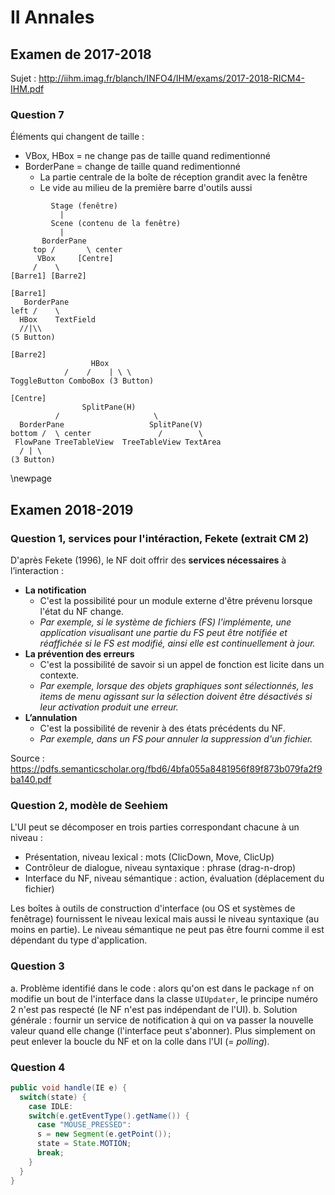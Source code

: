 # II Annales

## Examen de 2017-2018

Sujet : <http://iihm.imag.fr/blanch/INFO4/IHM/exams/2017-2018-RICM4-IHM.pdf>

### Question 7

Éléments qui changent de taille :

- VBox, HBox = ne change pas de taille quand redimentionné
- BorderPane = change de taille quand redimentionné
  - La partie centrale de la boîte de réception grandit avec la fenêtre
  - Le vide au milieu de la première barre d'outils aussi

```text
         Stage (fenêtre)
           |
         Scene (contenu de la fenêtre)
           |
       BorderPane
     top /       \ center
      VBox     [Centre]
     /    \
[Barre1] [Barre2]

[Barre1]
   BorderPane
left /    \
  HBox    TextField
  //|\\
(5 Button)

[Barre2]
                  HBox
            /    /    | \ \
ToggleButton ComboBox (3 Button)

[Centre]
                SplitPane(H)
          /                     \
  BorderPane                   SplitPane(V)
bottom /  \ center               /        \
 FlowPane TreeTableView  TreeTableView TextArea
  / | \
(3 Button)
```

\newpage

## Examen 2018-2019

### Question 1, services pour l'intéraction, Fekete (extrait CM 2)

D'après Fekete (1996), le NF doit offrir des **services nécessaires** à l’interaction :

- **La notification**
  - C'est la possibilité pour un module externe d'être prévenu lorsque l'état du NF change.
  - *Par exemple, si le système de fichiers (FS) l'implémente, une application visualisant une partie du FS peut être notifiée et réaffichée si le FS est modifié, ainsi elle est continuellement à jour.*
- **La prévention des erreurs**
  - C'est la possibilité de savoir si un appel de fonction est licite dans un contexte.
  - *Par exemple, lorsque des objets graphiques sont sélectionnés, les items de menu agissant sur la sélection doivent être désactivés si leur activation produit une erreur.*
- **L’annulation**
  - C'est la possibilité de revenir à des états précédents du NF.
  - *Par exemple, dans un FS pour annuler la suppression d'un fichier.*

Source : <https://pdfs.semanticscholar.org/fbd6/4bfa055a8481956f89f873b079fa2f9ba140.pdf>

### Question 2, modèle de Seehiem

L'UI peut se décomposer en trois parties correspondant chacune à un niveau :

- Présentation, niveau lexical : mots (ClicDown, Move, ClicUp)
- Contrôleur de dialogue, niveau syntaxique : phrase (drag-n-drop)
- Interface du NF, niveau sémantique : action, évaluation (déplacement du fichier)

Les boîtes à outils de construction d'interface (ou OS et systèmes de fenêtrage) fournissent le niveau lexical mais aussi le niveau syntaxique (au moins en partie). Le niveau sémantique ne peut pas être fourni comme il est dépendant du type d'application.

### Question 3

a. Problème identifié dans le code : alors qu'on est dans le package `nf` on modifie un bout de l'interface dans la classe `UIUpdater`, le principe numéro 2 n'est pas respecté (le NF n'est pas indépendant de l'UI).
b. Solution générale : fournir un service de notification à qui on va passer la nouvelle valeur quand elle change (l'interface peut s'abonner). Plus simplement on peut enlever la boucle du NF et on la colle dans l'UI (= *polling*).

### Question 4

```java
public void handle(IE e) {
  switch(state) {
    case IDLE:
    switch(e.getEventType().getName()) {
      case "MOUSE_PRESSED":
      s = new Segment(e.getPoint());
      state = State.MOTION;
      break;
    }
  }
}
```

